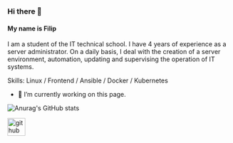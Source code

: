 ### Hi there 👋
#### My name is Filip

I am a student of the IT technical school. I have 4 years of experience as a server administrator. On a daily basis, I deal with the creation of a server environment, automation, updating and supervising the operation of IT systems.

Skills: Linux / Frontend / Ansible / Docker / Kubernetes

- 🔭 I’m currently working on this page. 

![Anurag's GitHub stats](https://github-readme-stats.vercel.app/api?username=anuraghazra&show_icons=true&theme=transparent)


[<img src='https://cdn.jsdelivr.net/npm/simple-icons@3.0.1/icons/github.svg' alt='github' height='40'>](https://github.com/Duke-net)
